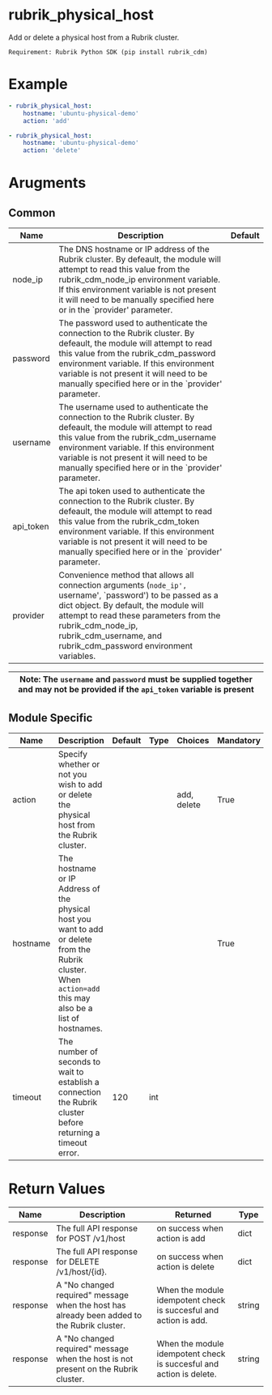 # rubrik_physical_host    

Add or delete a physical host from a Rubrik cluster.

`Requirement: Rubrik Python SDK (pip install rubrik_cdm)`

# Example

```yaml
- rubrik_physical_host:
    hostname: 'ubuntu-physical-demo'
    action: 'add'

- rubrik_physical_host:
    hostname: 'ubuntu-physical-demo'
    action: 'delete'
```

# Arugments

## Common

| Name      | Description                                                                                                                                                                                                                                                                                               | Default |
|-----------|-----------------------------------------------------------------------------------------------------------------------------------------------------------------------------------------------------------------------------------------------------------------------------------------------------------|---------|
| node_ip   | The DNS hostname or IP address of the Rubrik cluster. By defeault, the module will attempt to read this value from the rubrik_cdm_node_ip environment variable. If this environment variable is not present it will need to be manually specified here or in the `provider' parameter.                    |         |
| password  | The password used to authenticate the connection to the Rubrik cluster. By defeault, the module will attempt to read this value from the rubrik_cdm_password environment variable. If this environment variable is not present it will need to be manually specified here or in the `provider' parameter. |         |
| username  | The username used to authenticate the connection to the Rubrik cluster. By defeault, the module will attempt to read this value from the rubrik_cdm_username environment variable. If this environment variable is not present it will need to be manually specified here or in the `provider' parameter. |         |
| api_token | The api token used to authenticate the connection to the Rubrik cluster. By defeault, the module will attempt to read this value from the rubrik_cdm_token environment variable. If this environment variable is not present it will need to be manually specified here or in the `provider' parameter.   |         |
| provider  | Convenience method that allows all connection arguments (`node_ip', `username', `password') to be passed as a dict object. By default, the module will attempt to read these parameters from the rubrik_cdm_node_ip, rubrik_cdm_username, and rubrik_cdm_password environment variables.                  |         |

| Note: The `username` and `password` must be supplied together and may not be provided if the `api_token` variable is present|
| --- |

## Module Specific

| Name     | Description                                                                                                                                                | Default | Type | Choices     | Mandatory | Aliases    |
|----------|------------------------------------------------------------------------------------------------------------------------------------------------------------|---------|------|-------------|-----------|------------|
| action   | Specify whether or not you wish to add or delete the physical host from the Rubrik cluster.                                                                |         |      | add, delete | True      |            |
| hostname | The hostname or IP Address of the physical host you want to add or delete from the Rubrik cluster. When `action=add` this may also be a list of hostnames. |         |      |             | True      | ip_address |
| timeout  | The number of seconds to wait to establish a connection the Rubrik cluster before returning a timeout error.                                               | 120     | int  |             |           |            |

# Return Values

| Name     | Description                                                                                 | Returned                                                            | Type   |
|----------|---------------------------------------------------------------------------------------------|---------------------------------------------------------------------|--------|
| response | The full API response for POST /v1/host                                                     | on success when action is add                                       | dict   |
| response | The full API response for DELETE /v1/host/{id}.                                             | on success when action is delete                                    | dict   |
| response | A "No changed required" message when the host has already been added to the Rubrik cluster. | When the module idempotent check is succesful and action is add.    | string |
| response | A "No changed required" message when the host is not present on the Rubrik cluster.         | When the module idempotent check is succesful and action is delete. | string |
